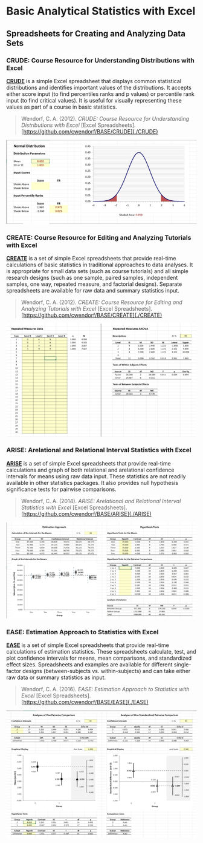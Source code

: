 # Basic Analytical Statistics with Excel

## Spreadsheets for Creating and Analyzing Data Sets

### CRUDE: Course Resource for Understanding Distributions with Excel

[**CRUDE**](./CRUDE) is a simple Excel spreadsheet that displays common statistical distributions and identifies important values of the distributions. It accepts either score input (to find percentiles ranks and p values) or percentile rank input (to find critical values). It is useful for visually representing these values as part of a course in basic statistics.

> Wendorf, C. A. (2012). _CRUDE: Course Resource for Understanding Distributions with Excel_ [Excel Spreadsheets]. [https://github.com/cwendorf/BASE/CRUDE](./CRUDE)

<p align="center"><kbd><img src="CRUDE/CRUDE.jpg"></kbd></p>

### CREATE: Course Resource for Editing and Analyzing Tutorials with Excel

[**CREATE**](./CREATE) is a set of simple Excel spreadsheets that provide real-time calculations of basic statistics in traditional approaches to data analyses. It is appropriate for small data sets (such as course tutorials) and all simple research designs (such as one sample, paired samples, independent samples, one way, repeated measure, and factorial designs). Separate spreadsheets are available for raw data and summary statistics input.

> Wendorf, C. A. (2012). *CREATE: Course Resource for Editing and Analyzing Tutorials with Excel* [Excel Spreadsheets]. [https://github.com/cwendorf/BASE/CREATE](./CREATE)

<p align="center"><kbd><img src="CREATE/CREATE.jpg"></kbd></p>

### ARISE: Arelational and Relational Interval Statistics with Excel

[**ARISE**](./ARISE) is a set of simple Excel spreadsheets that provide real-time calculations and graph of both relational and arelational confidence intervals for means using raw data input. These statistics are not readily available in other statistics packages. It also provides null hypothesis significance tests for pairwise comparisons.

> Wendorf, C. A. (2014). *ARISE: Arelational and Relational Interval Statistics with Excel* [Excel Spreadsheets].  [https://github.com/cwendorf/BASE/ARISE](./ARISE)

<p align="center"><kbd><img src="ARISE/ARISE.jpg"></kbd></p>

### EASE: Estimation Approach to Statistics with Excel

[**EASE**](./EASE) is a set of simple Excel spreadsheets that provide real-time calculations of estimation statistics. These spreadsheets calculate, test, and plot confidence intervals for means, mean comparisons, and standardized effect sizes. Spreadsheets and examples are available for different single-factor designs (between-subjects vs. within-subjects) and can take either raw data or summary statistics as input. 

> Wendorf, C. A. (2016). *EASE: Estimation Approach to Statistics with Excel* [Excel Spreadsheets]. [https://github.com/cwendorf/BASE/EASE](./EASE)

<p align="center"><kbd><img src="EASE/EASE.jpg"></kbd></p>
